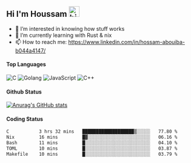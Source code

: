 ## Hi I'm Houssam <img src="https://user-images.githubusercontent.com/1303154/88677602-1635ba80-d120-11ea-84d8-d263ba5fc3c0.gif" width="28px" alt="hi">

- 👀 I’m interested in knowing how stuff works
- 🔭 I’m currently learning with Rust & nix
- 📫 How to reach me: https://www.linkedin.com/in/hossam-abouiba-b044a4147/

#### Top Languages

![C](https://img.shields.io/badge/c-%2300599C.svg?style=for-the-badge&logo=c&logoColor=white)
![Golang](https://img.shields.io/badge/go-blue?style=for-the-badge&logo=Goland)
![JavaScript](https://img.shields.io/badge/javascript-%23323330.svg?style=for-the-badge&logo=javascript&logoColor=%23F7DF1E)
![C++](https://img.shields.io/badge/C%2B%2B-blue?style=for-the-badge&logo=C%2B%2B)


#### Github Status
[![Anurag's GitHub stats](https://github-readme-stats.vercel.app/api?username=0xhoussam&theme=tokyonight)](https://github.com/anuraghazra/github-readme-stats)

#### Coding Status
<!--START_SECTION:waka-->

```txt
C           3 hrs 32 mins   ███████████████████▒░░░░░   77.80 %
Nix         16 mins         █▓░░░░░░░░░░░░░░░░░░░░░░░   06.16 %
Bash        11 mins         █░░░░░░░░░░░░░░░░░░░░░░░░   04.10 %
TOML        10 mins         █░░░░░░░░░░░░░░░░░░░░░░░░   03.87 %
Makefile    10 mins         █░░░░░░░░░░░░░░░░░░░░░░░░   03.79 %
```

<!--END_SECTION:waka-->
